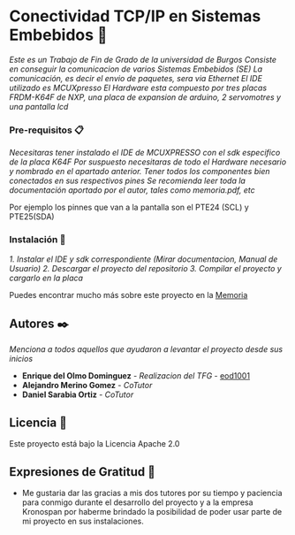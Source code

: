 # Conectividad TCP/IP en Sistemas Embebidos 🚀

_Este es un Trabajo de Fin de Grado de la universidad de Burgos_
_Consiste en conseguir la comunicacion de varios Sistemas Embebidos (SE)_
_La comunicación, es decir el envio de paquetes, sera via Ethernet_
_El IDE utilizado es MCUXpresso_
_El Hardware esta compuesto por tres placas FRDM-K64F de NXP, una placa de expansion de arduino, 2 servomotres y una pantalla lcd_

### Pre-requisitos 📋

_Necesitaras tener instalado el IDE de MCUXPRESSO con el sdk especifico de la placa K64F_
_Por suspuesto necesitaras de todo el Hardware necesario y nombrado en el apartado anterior. Tener todos los componentes bien conectados en sus respectivos pines_
_Se recomienda leer toda la documentación aportado por el autor, tales como memoria.pdf, etc_

Por ejemplo los pinnes que van a la pantalla son el PTE24 (SCL) y PTE25(SDA)


### Instalación 🔧

_1. Instalar el IDE y sdk correspondiente (Mirar documentacion, Manual de Usuario)_
_2. Descargar el proyecto del repositorio_
_3. Compilar el proyecto y cargarlo en la placa_

Puedes encontrar mucho más sobre este proyecto en la [Memoria](https://github.com/eod1001/TFG_CONEXION_FRDMK64F/blob/main/Doc/memoria.pdf)

## Autores ✒️

_Menciona a todos aquellos que ayudaron a levantar el proyecto desde sus inicios_

* **Enrique del Olmo Dominguez** - *Realizacion del TFG* - [eod1001](https://github.com/eod1001/TFG_CONEXION_FRDMK64F)
* **Alejandro Merino Gomez** - *CoTutor* 
* **Daniel Sarabia Ortiz** - *CoTutor*

## Licencia 📄

Este proyecto está bajo la Licencia Apache 2.0 

## Expresiones de Gratitud 🎁

* Me gustaria dar las gracias a mis dos tutores por su tiempo y paciencia para conmigo durante el desarrollo del proyecto y a la empresa Kronospan por haberme brindado la posibilidad de poder usar parte de mi proyecto en sus instalaciones.

